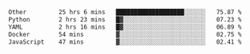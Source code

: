 <!--START_SECTION:waka-->

```txt
Other         25 hrs 6 mins   ███████████████████░░░░░░   75.87 %
Python        2 hrs 23 mins   █▓░░░░░░░░░░░░░░░░░░░░░░░   07.23 %
YAML          2 hrs 16 mins   █▓░░░░░░░░░░░░░░░░░░░░░░░   06.89 %
Docker        54 mins         ▓░░░░░░░░░░░░░░░░░░░░░░░░   02.75 %
JavaScript    47 mins         ▓░░░░░░░░░░░░░░░░░░░░░░░░   02.41 %
```

<!--END_SECTION:waka--> 
 
